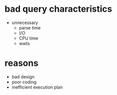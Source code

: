 # bad query characteristics

- unnecessary
  - parse time
  - I/O
  - CPU time
  - waits

# reasons

- bad design
- poor coding
- inefficient execution plan
